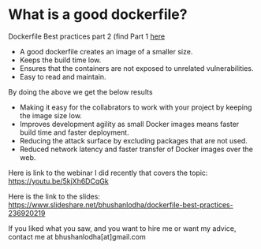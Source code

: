 # What is a good dockerfile?

Dockerfile Best practices part 2 (find Part 1 [here](https://www.linkedin.com/pulse/dockerfile-best-practices-buildkit-bhushan-lodha)

- A good dockerfile creates an image of a smaller size.
- Keeps the build time low.
- Ensures that the containers are not exposed to unrelated vulnerabilities.
- Easy to read and maintain.


By doing the above we get the below results

- Making it easy for the collabrators to work with your project by keeping the image size low.
- Improves development agility as small Docker images means faster build time and faster deployment.
- Reducing the attack surface by excluding packages that are not used.
- Reduced network latency and faster transfer of Docker images over the web.

Here is link to the webinar I did recently that covers the topic: https://youtu.be/5kjXh6DCqGk

Here is the link to the slides: https://www.slideshare.net/bhushanlodha/dockerfile-best-practices-236920219

If you liked what you saw, and you want to hire me or want my advice, contact me at bhushanlodha[at]gmail.com
